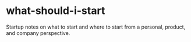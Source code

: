 # what-should-i-start
Startup notes on what to start and where to start from a personal, product, and company perspective.

